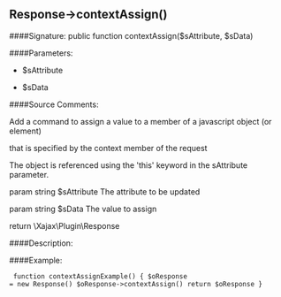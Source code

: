 ## Response->contextAssign()

####Signature: public function contextAssign($sAttribute, $sData)

####Parameters:

* $sAttribute

* $sData




####Source Comments:

Add a command to assign a value to a member of a javascript object (or element)

that is specified by the context member of the request



The object is referenced using the 'this' keyword in the sAttribute parameter.



param string		$sAttribute			The attribute to be updated

param string		$sData				The value to assign



return \Xajax\Plugin\Response



####Description:


####Example:
<code><pre>
function contextAssignExample()
{
    $oResponse = new Response()
    $oResponse->contextAssign()
    return $oResponse
}
</pre></code>